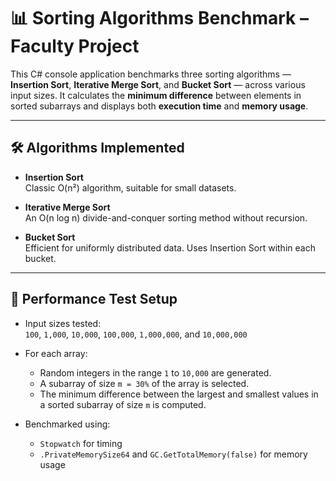 # 📊 Sorting Algorithms Benchmark – Faculty Project

This C# console application benchmarks three sorting algorithms — **Insertion Sort**, **Iterative Merge Sort**, and **Bucket Sort** — across various input sizes. It calculates the **minimum difference** between elements in sorted subarrays and displays both **execution time** and **memory usage**.

---

## 🛠️ Algorithms Implemented

- **Insertion Sort**  
  Classic O(n²) algorithm, suitable for small datasets.
  
- **Iterative Merge Sort**  
  An O(n log n) divide-and-conquer sorting method without recursion.

- **Bucket Sort**  
  Efficient for uniformly distributed data. Uses Insertion Sort within each bucket.

---

## 🧪 Performance Test Setup

- Input sizes tested:  
  `100`, `1,000`, `10,000`, `100,000`, `1,000,000`, and `10,000,000`

- For each array:
  - Random integers in the range `1` to `10,000` are generated.
  - A subarray of size `m = 30%` of the array is selected.
  - The minimum difference between the largest and smallest values in a sorted subarray of size `m` is computed.

- Benchmarked using:
  - `Stopwatch` for timing
  - `.PrivateMemorySize64` and `GC.GetTotalMemory(false)` for memory usage


